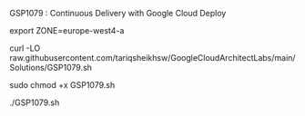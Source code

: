 GSP1079 :  Continuous Delivery with Google Cloud Deploy 

export ZONE=europe-west4-a

curl -LO raw.githubusercontent.com/tariqsheikhsw/GoogleCloudArchitectLabs/main/Solutions/GSP1079.sh

sudo chmod +x GSP1079.sh

./GSP1079.sh


